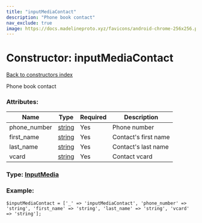 ```yaml
---
title: "inputMediaContact"
description: "Phone book contact"
nav_exclude: true
image: https://docs.madelineproto.xyz/favicons/android-chrome-256x256.png
---
```

# Constructor: inputMediaContact  
[Back to constructors index](/API_docs/constructors/index.html)



Phone book contact

### Attributes:

| Name     |    Type       | Required | Description |
|----------|---------------|----------|-------------|
|phone\_number|[string](/API_docs/types/string.html) | Yes|Phone number|
|first\_name|[string](/API_docs/types/string.html) | Yes|Contact's first name|
|last\_name|[string](/API_docs/types/string.html) | Yes|Contact's last name|
|vcard|[string](/API_docs/types/string.html) | Yes|Contact vcard|



### Type: [InputMedia](/API_docs/types/InputMedia.html)


### Example:

```
$inputMediaContact = ['_' => 'inputMediaContact', 'phone_number' => 'string', 'first_name' => 'string', 'last_name' => 'string', 'vcard' => 'string'];
```  
